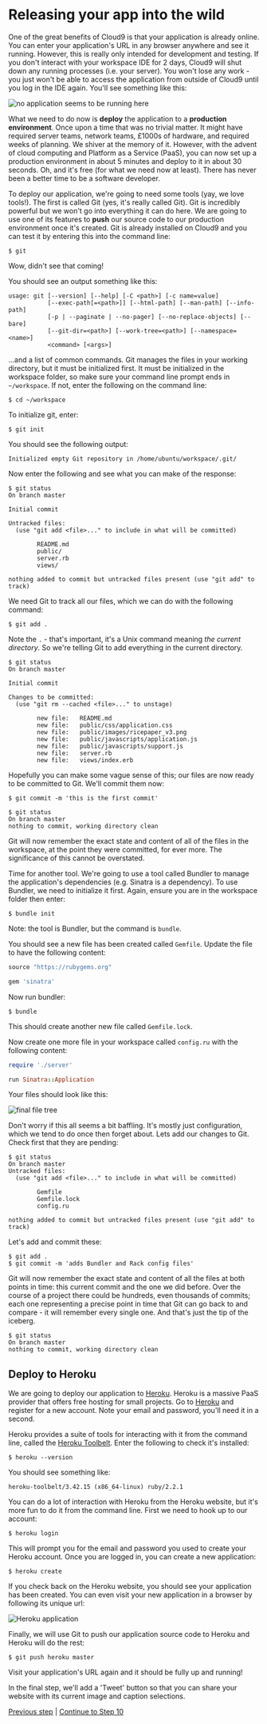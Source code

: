 # Releasing your app into the wild

One of the great benefits of Cloud9 is that your application is already online.  You can enter your application's URL in any browser anywhere and see it running.  However, this is really only intended for development and testing.  If you don't interact with your workspace IDE for 2 days, Cloud9 will shut down any running processes (i.e. your server).  You won't lose any work - you just won't be able to access the application from outside of Cloud9 until you log in the IDE again.  You'll see something like this:

![no application seems to be running here](/images/step_9/no_app_running.png)

What we need to do now is **deploy** the application to a **production environment**.  Once upon a time that was no trivial matter.  It might have required server teams, network teams, £1000s of hardware, and required weeks of planning.  We shiver at the memory of it.  However, with the advent of cloud computing and Platform as a Service (PaaS), you can now set up a production environment in about 5 minutes and deploy to it in about 30 seconds.  Oh, and it's free (for what we need now at least).  There has never been a better time to be a software developer.

To deploy our application, we're going to need some tools (yay, we love tools!).  The first is called Git (yes, it's really called Git).  Git is incredibly powerful but we won't go into everything it can do here.  We are going to use one of its features to **push** our source code to our production environment once it's created.  Git is already installed on Cloud9 and you can test it by entering this into the command line:
```
$ git
```
Wow, didn't see that coming!

You should see an output something like this:
```
usage: git [--version] [--help] [-C <path>] [-c name=value]
           [--exec-path[=<path>]] [--html-path] [--man-path] [--info-path]
           [-p | --paginate | --no-pager] [--no-replace-objects] [--bare]
           [--git-dir=<path>] [--work-tree=<path>] [--namespace=<name>]
           <command> [<args>]
```
...and a list of common commands.  Git manages the files in your working directory, but it must be initialized first.  It must be initialized in the workspace folder, so make sure your command line prompt ends in `~/workspace`.  If not, enter the following on the command line:
```
$ cd ~/workspace
```

To initialize git, enter:
```
$ git init
```

You should see the following output:

```
Initialized empty Git repository in /home/ubuntu/workspace/.git/
```

Now enter the following and see what you can make of the response:

```
$ git status
On branch master

Initial commit

Untracked files:
  (use "git add <file>..." to include in what will be committed)

        README.md
        public/
        server.rb
        views/

nothing added to commit but untracked files present (use "git add" to track)
```

We need Git to track all our files, which we can do with the following command:
```
$ git add .
```

Note the `.` - that's important, it's a Unix command meaning _the current directory_.  So we're telling Git to add everything in the current directory.

```
$ git status
On branch master

Initial commit

Changes to be committed:
  (use "git rm --cached <file>..." to unstage)

        new file:   README.md
        new file:   public/css/application.css
        new file:   public/images/ricepaper_v3.png
        new file:   public/javascripts/application.js
        new file:   public/javascripts/support.js
        new file:   server.rb
        new file:   views/index.erb
```

Hopefully you can make some vague sense of this; our files are now ready to be committed to Git.  We'll commit them now:

```
$ git commit -m 'this is the first commit'
```
```
$ git status
On branch master
nothing to commit, working directory clean
```

Git will now remember the exact state and content of all of the files in the workspace, at the point they were committed, for ever more.  The significance of this cannot be overstated.

Time for another tool.  We're going to use a tool called Bundler to manage the application's dependencies (e.g. Sinatra is a dependency).  To use Bundler, we need to initialize it first.  Again, ensure you are in the workspace folder then enter:
```
$ bundle init
```
Note: the tool is Bundler, but the command is `bundle`.

You should see a new file has been created called `Gemfile`.  Update the file to have the following content:
```ruby
source "https://rubygems.org"

gem 'sinatra'
```

Now run bundler:
```
$ bundle
```

This should create another new file called `Gemfile.lock`.

Now create one more file in your workspace called `config.ru` with the following content:
```ruby
require './server'

run Sinatra::Application
```

Your files should look like this:

![final file tree](/images/step_9/final_file_tree)

Don't worry if this all seems a bit baffling.  It's mostly just configuration, which we tend to do once then forget about.  Lets add our changes to Git.  Check first that they are pending:
```
$ git status
On branch master
Untracked files:
  (use "git add <file>..." to include in what will be committed)

        Gemfile
        Gemfile.lock
        config.ru

nothing added to commit but untracked files present (use "git add" to track)
```

Let's add and commit these:
```
$ git add .
$ git commit -m 'adds Bundler and Rack config files'
```

Git will now remember the exact state and content of all the files at both points in time:  this current commit and the one we did before.  Over the course of a project there could be hundreds, even thousands of commits; each one representing a precise point in time that Git can go back to and compare - it will remember every single one.  And that's just the tip of the iceberg.

```
$ git status
On branch master
nothing to commit, working directory clean
```

## Deploy to Heroku
We are going to deploy our application to [Heroku](http://heroku.com).  Heroku is a massive PaaS provider that offers free hosting for small projects.  Go to [Heroku](http://heroku.com) and register for a new account. Note your email and password, you'll need it in a second.

Heroku provides a suite of tools for interacting with it from the command line, called the [Heroku Toolbelt](https://toolbelt.heroku.com/).  Enter the following to check it's installed:

```
$ heroku --version
```

You should see something like:

```
heroku-toolbelt/3.42.15 (x86_64-linux) ruby/2.2.1
```

You can do a lot of interaction with Heroku from the Heroku website, but it's more fun to do it from the command line.  First we need to hook up to our account:
```
$ heroku login
```

This will prompt you for the email and password you used to create your Heroku account.  Once you are logged in, you can create a new application:

```
$ heroku create
```

If you check back on the Heroku website, you should see your application has been created.  You can even visit your new application in a browser by following its unique url:

![Heroku application](/images/step_9/heroku_app_initial)

Finally, we will use Git to push our application source code to Heroku and Heroku will do the rest:
```
$ git push heroku master
```

Visit your application's URL again and it should be fully up and running!

In the final step, we'll add a 'Tweet' button so that you can share your website with its current image and caption selections.

[Previous step](/steps/8.md) | [Continue to Step 10](/steps/10.md)
